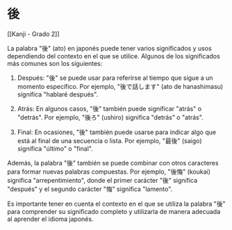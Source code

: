 # 後

[[Kanji - Grado 2]]

La palabra "後" (ato) en japonés puede tener varios significados y usos dependiendo del contexto en el que se utilice. Algunos de los significados más comunes son los siguientes:

1. Después: "後" se puede usar para referirse al tiempo que sigue a un momento específico. Por ejemplo, "後で話します" (ato de hanashimasu) significa "hablaré después".

2. Atrás: En algunos casos, "後" también puede significar "atrás" o "detrás". Por ejemplo, "後ろ" (ushiro) significa "detrás" o "atrás".

3. Final: En ocasiones, "後" también puede usarse para indicar algo que está al final de una secuencia o lista. Por ejemplo, "最後" (saigo) significa "último" o "final".

Además, la palabra "後" también se puede combinar con otros caracteres para formar nuevas palabras compuestas. Por ejemplo, "後悔" (koukai) significa "arrepentimiento", donde el primer carácter "後" significa "después" y el segundo carácter "悔" significa "lamento".

Es importante tener en cuenta el contexto en el que se utiliza la palabra "後" para comprender su significado completo y utilizarla de manera adecuada al aprender el idioma japonés.
